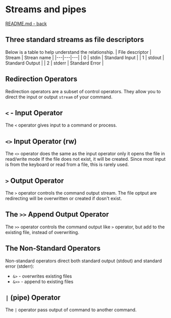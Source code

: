 # Streams and pipes
[README.md - back](../README.md)

## Three standard streams as file descriptors
Below is a table to help understand the relationship.
| File descriptor | Stream | Strean name |
|---|---|---|
| 0 | stdin | Standard Input |
| 1 | stdout | Standard Output |
| 2 | stderr | Standard Error |

## Redirection Operators

Redirection operators are a subset of control operators. They allow you to direct the input or output `stream` of your command.

## `<` -  Input Operator

The `<` operator gives input to a command or process.


## `<>` Input Operator (rw)

The `<>` operator does the same as the input operator only it opens the file in read/write mode If the file does not exist, it will be created. Since most input is from the keyboard or read from a file, this is rarely used.

## `>` Output Operator

The `>` operator controls the command output stream. The file optput are redirecting will be overwritten or created if dosn't exist.

## The `>>` Append Output Operator

The `>>` operator controls the command output like `>` operator, but add to the existing file, instead of overwriting.

## The Non-Standard Operators
Non-standard operators direct both standard output (stdout) and standard error (stderr):
* `&>` - overwrites existing files
* `&>>` - append to existing files

## `|` (pipe) Operator

The `|` operator pass output of command to another command.
